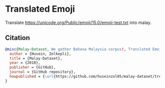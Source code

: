 # Translated Emoji

Translate https://unicode.org/Public/emoji/15.0/emoji-test.txt into malay.

## Citation

```bibtex
@misc{Malay-Dataset, We gather Bahasa Malaysia corpus!, Translated Emoji,
  author = {Husein, Zolkepli},
  title = {Malay-Dataset},
  year = {2018},
  publisher = {GitHub},
  journal = {GitHub repository},
  howpublished = {\url{https://github.com/huseinzol05/malay-dataset/tree/master/dictionary/emoji}}
}
```